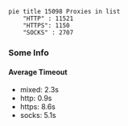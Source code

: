 
```mermaid
pie title 15098 Proxies in list
    "HTTP" : 11521
    "HTTPS": 1150
    "SOCKS" : 2707
```

### Some Info
#### Average Timeout

- mixed: 2.3s
- http: 0.9s
- https: 8.6s
- socks: 5.1s